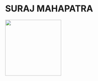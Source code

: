<h1><b> SURAJ MAHAPATRA <b></h1>
<img height="180em" src="https://github-readme-stats.vercel.app/api?username=Suraj Mahapatra&show_icons=true&hide_border=true&&count_private=true&include_all_commits=true" />
<!--START_SECTION:waka-->
<!--END_SECTION:waka-->
